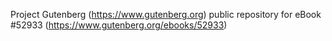 Project Gutenberg (https://www.gutenberg.org) public repository for
eBook #52933 (https://www.gutenberg.org/ebooks/52933)
